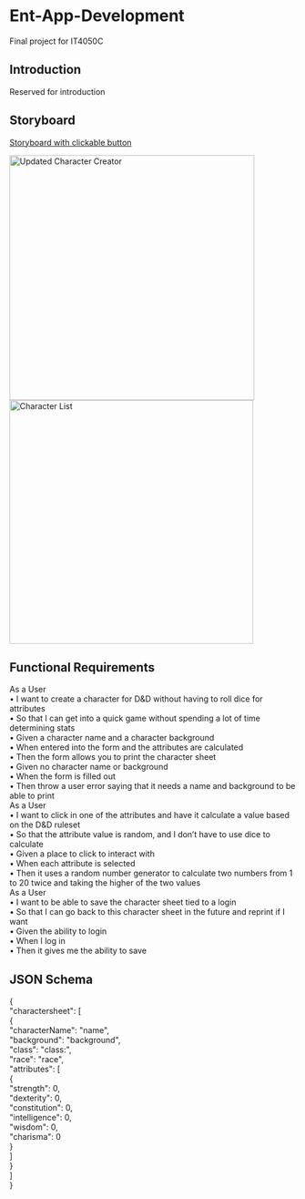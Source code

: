 # Ent-App-Development
Final project for IT4050C
## Introduction
Reserved for introduction
## Storyboard
[Storyboard with clickable button](https://docs.google.com/presentation/d/1_0UgbMf1nwo57A1_PARowoYKrw10Et8TGhOD57-HoLU/edit?usp=sharing)

<img width="430" alt="Updated Character Creator" src="https://user-images.githubusercontent.com/47151930/151673126-4095c718-8aea-4f5a-b483-f66a3fadb0fd.png">

<img width="428" alt="Character List" src="https://user-images.githubusercontent.com/47151930/151673185-1565fb13-1450-4941-b861-d5f128d068c6.png">

## Functional Requirements
As a User<br>
• I want to create a character for D&D without having to roll dice for attributes <br>
• So that I can get into a quick game without spending a lot of time determining stats <br>
• Given a character name and a character background <br>
• When entered into the form and the attributes are calculated <br>
• Then the form allows you to print the character sheet <br>
• Given no character name or background <br>
• When the form is filled out <br>
• Then throw a user error saying that it needs a name and background to be able to print <br>
As a User <br>
• I want to click in one of the attributes and have it calculate a value based on the D&D ruleset <br>
• So that the attribute value is random, and I don’t have to use dice to calculate <br>
• Given a place to click to interact with <br>
• When each attribute is selected <br>
• Then it uses a random number generator to calculate two numbers from 1 to 20 twice and taking the higher of the two values <br>
As a User <br>
• I want to be able to save the character sheet tied to a login <br>
• So that I can go back to this character sheet in the future and reprint if I want <br>
• Given the ability to login <br>
• When I log in <br>
• Then it gives me the ability to save <br>



## JSON Schema
{<br>
  "charactersheet": [<br>
    {<br>
      "characterName": "name", <br>
      "background": "background", <br>
      "class": "class:", <br>
      "race": "race", <br>
      "attributes": [<br>
        {<br>
          "strength": 0, <br>
          "dexterity": 0, <br>
          "constitution": 0, <br>
          "intelligence": 0, <br>
          "wisdom": 0, <br>
          "charisma": 0 <br>
        } <br>
      ] <br>
    } <br>
  ] <br>
} <br>

